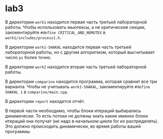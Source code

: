 # lab3

В директории `work1` находится первая часть третьей лабораторной работы. Чтобы использовать мьютексы, а не критические секции, закоментируйте `#define CRITICAL_AND_NOMUTEX` в `work1/includes/process1.h`.

В директории `work1-SHAKAL` находится первая часть третьей лабораторной работы, но с другим алгоритмом, который высчитывает число `pi` более точно.

В директории `work2` находится вторая часть третьей лабораторной работы.

В директории `comparino` находится программа, которая сравнит все три варианта. Чтобы не учитывать `work1-SHAKAL`, закоментируйте `#define SHAKAL 1` в `comparino/main.cpp`.

В директории `report` находится отчёт.

В первой части необходимо, чтобы блоки итераций выбирались динамически. То есть потоки не должны знать какие именно блоки итераций они получат (не надо в начальном цикле for их распределять). Это должно происходить динамически, во время работы вашей программы.